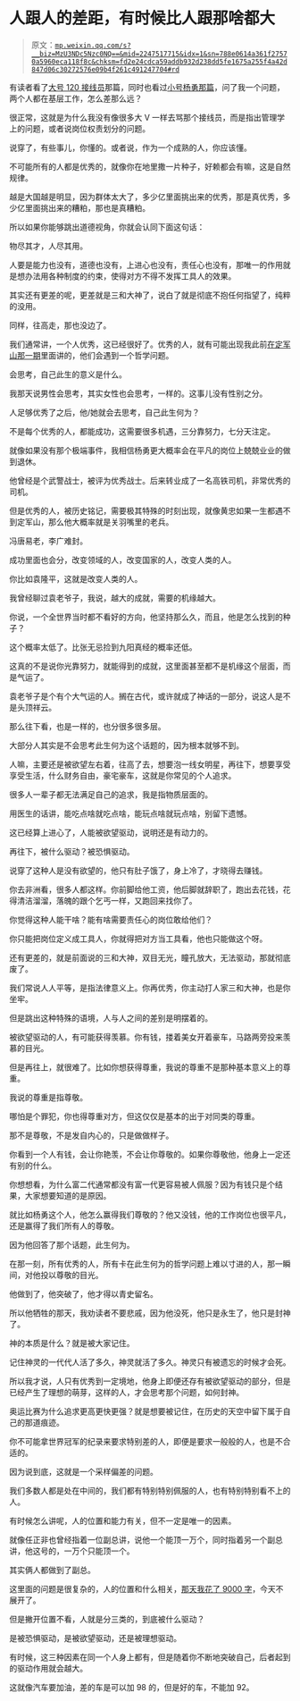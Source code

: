 # 人跟人的差距，有时候比人跟那啥都大

> 原文：[`mp.weixin.qq.com/s?__biz=MzU3NDc5Nzc0NQ==&mid=2247517715&idx=1&sn=788e0614a361f27570a5960eca118f8c&chksm=fd2e24cdca59addb932d238dd5fe1675a255f4a42d847d06c30272576e09b4f261c491247704#rd`](http://mp.weixin.qq.com/s?__biz=MzU3NDc5Nzc0NQ==&mid=2247517715&idx=1&sn=788e0614a361f27570a5960eca118f8c&chksm=fd2e24cdca59addb932d238dd5fe1675a255f4a42d847d06c30272576e09b4f261c491247704#rd)

有读者看了[大号 120 接线员](http://mp.weixin.qq.com/s?__biz=MzU0MjYwNDU2Mw==&mid=2247505848&idx=1&sn=a9e28093267855d1b356cf739bc1ba79&chksm=fb1abbc4cc6d32d2a185b6f118c8c49eb45c8920f210c3b388795e0c95139b15cd57d6a5dc33&scene=21#wechat_redirect)那篇，同时也看过[小号杨勇那篇](http://mp.weixin.qq.com/s?__biz=MzU3NDc5Nzc0NQ==&mid=2247517424&idx=1&sn=e9c020b17d90b4bc762c028c24c9270e&chksm=fd2e262eca59af38a2eb7ae9d49f428301c9b4de8dabb2ee3067593a05cb8ad6168e15c0a3d1&scene=21#wechat_redirect)，问了我一个问题，两个人都在基层工作，怎么差那么远？ 

很正常，这就是为什么我没有像很多大 V 一样去骂那个接线员，而是指出管理学上的问题，或者说岗位权责划分的问题。 

说穿了，有些事儿，你懂的。或者说，作为一个成熟的人，你应该懂。

不可能所有的人都是优秀的，就像你在地里撒一片种子，好赖都会有嘛，这是自然规律。 

越是大国越是明显，因为群体太大了，多少亿里面挑出来的优秀，那是真优秀，多少亿里面挑出来的糟粕，那也是真糟粕。 

所以如果你能够跳出道德视角，你就会认同下面这句话： 

物尽其才，人尽其用。 

人要是能力也没有，道德也没有，上进心也没有，责任心也没有，那唯一的作用就是想办法用各种制度的约束，使得对方不得不发挥工具人的效果。 

其实还有更差的呢，更差就是三和大神了，说白了就是彻底不抱任何指望了，纯粹的没用。 

同样，往高走，那也没边了。 

我们通常讲，一个人优秀，这已经很好了。优秀的人，就有可能出现我此前[在定军山那一期](http://mp.weixin.qq.com/s?__biz=MzU3NDc5Nzc0NQ==&mid=2247517424&idx=1&sn=e9c020b17d90b4bc762c028c24c9270e&chksm=fd2e262eca59af38a2eb7ae9d49f428301c9b4de8dabb2ee3067593a05cb8ad6168e15c0a3d1&scene=21#wechat_redirect)里面讲的，他们会遇到一个哲学问题。

会思考，自己此生的意义是什么。

我那天说男性会思考，其实女性也会思考，一样的。这事儿没有性别之分。 

人足够优秀了之后，他/她就会去思考，自己此生何为？ 

不是每个优秀的人，都能成功，这需要很多机遇，三分靠努力，七分天注定。 

就像如果没有那个极端事件，我相信杨勇更大概率会在平凡的岗位上兢兢业业的做到退休。

他曾经是个武警战士，被评为优秀战士。后来转业成了一名高铁司机，非常优秀的司机。

但是优秀的人，被历史铭记，需要极其特殊的时刻出现，就像黄忠如果一生都遇不到定军山，那么他大概率就是关羽嘴里的老兵。 

冯唐易老，李广难封。

成功里面也会分，改变领域的人，改变国家的人，改变人类的人。 

你比如袁隆平，这就是改变人类的人。

我曾经聊过袁老爷子，我说，越大的成就，需要的机缘越大。 

你说，一个全世界当时都不看好的方向，他坚持那么久，而且，他是怎么找到的种子？ 

这个概率太低了。比张无忌捡到九阳真经的概率还低。 

这真的不是说你光靠努力，就能得到的成就，这里面甚至都不是机缘这个层面，而是气运了。

袁老爷子是个有个大气运的人。搁在古代，或许就成了神话的一部分，说这人是不是头顶祥云。

那么往下看，也是一样的，也分很多很多层。

大部分人其实是不会思考此生何为这个话题的，因为根本就够不到。 

人嘛，主要还是被欲望左右着，往高了去，想要泡一线女明星，再往下，想要享受享受生活，什么财务自由，豪宅豪车，这就是你常见的个人追求。 

很多人一辈子都无法满足自己的追求，我是指物质层面的。 

用医生的话讲，能吃点啥就吃点啥，能玩点啥就玩点啥，别留下遗憾。

这已经算上进心了，人能被欲望驱动，说明还是有动力的。 

再往下，被什么驱动？被恐惧驱动。

说穿了这种人是没有欲望的，他只有肚子饿了，身上冷了，才晓得去赚钱。

你去非洲看，很多人都这样。你前脚给他工资，他后脚就辞职了，跑出去花钱，花得清洁溜溜，落魄的跟个乞丐一样，又跑回来找你了。 

你觉得这种人能干啥？能有啥需要责任心的岗位敢给他们？ 

你只能把岗位定义成工具人，你就得把对方当工具看，他也只能做这个呀。

还有更差的，就是前面说的三和大神，双目无光，瞳孔放大，无法驱动，那就彻底废了。 

我们常说人人平等，是指法律意义上。你再优秀，你主动打人家三和大神，也是你坐牢。 

但是跳出这种特殊的语境，人与人之间的差别是明摆着的。 

被欲望驱动的人，有可能获得羡慕。你有钱，搂着美女开着豪车，马路两旁投来羡慕的目光。 

但是再往上，就很难了。比如你想获得尊重，我说的尊重不是那种基本意义上的尊重。 

我说的尊重是指尊敬。 

哪怕是个罪犯，你也得尊重对方，但这仅仅是基本的出于对同类的尊重。 

那不是尊敬，不是发自内心的，只是做做样子。 

你看到一个人有钱，会让你艳羡，不会让你尊敬的。如果你尊敬他，他身上一定还有别的什么。 

你想想看，为什么富二代通常都没有富一代更容易被人佩服？因为有钱只是个结果，大家想要知道的是原因。

就比如杨勇这个人，他怎么赢得我们尊敬的？他又没钱，他的工作岗位也很平凡，还是赢得了我们所有人的尊敬。 

因为他回答了那个话题，此生何为。 

在那一刻，所有优秀的人，所有卡在此生何为的哲学问题上难以寸进的人，那一瞬间，对他投以尊敬的目光。 

他做到了，他突破了，他才得以青史留名。

所以他牺牲的那天，我劝读者不要悲戚，因为他没死，他只是永生了，他只是封神了。 

神的本质是什么？就是被大家记住。 

记住神灵的一代代人活了多久，神灵就活了多久。神灵只有被遗忘的时候才会死。 

所以我才说，人只有优秀到一定境地，他身上即便还存有被欲望驱动的部分，但是已经产生了理想的萌芽，这样的人，才会思考那个问题，如何封神。 

奥运比赛为什么追求更高更快更强？就是想要被记住，在历史的天空中留下属于自己的那道痕迹。 

你不可能拿世界冠军的纪录来要求特别差的人，即便是要求一般般的人，也是不合适的。 

因为说到底，这就是一个采样偏差的问题。 

我们多数人都是处在中间的，我们都有特别特别佩服的人，也有特别特别看不上的人。 

有时候怎么讲呢，人的位置和能力有关，但不一定是唯一的因素。 

就像任正非也曾经指着一位副总讲，说他一个能顶一万个，同时指着另一个副总讲，他这号的，一万个只能顶一个。 

其实俩人都做到了副总。 

这里面的问题是很复杂的，人的位置和什么相关，[那天我花了 9000 字](http://mp.weixin.qq.com/s?__biz=MzU3NDc5Nzc0NQ==&mid=2247517449&idx=1&sn=3b0a3cf392f136198bb327c3cb36e648&chksm=fd2e27d7ca59aec175b9860382553f2c67c33d9f1b01795bc04e017cfc2a06d1717bcd595ceb&scene=21#wechat_redirect)，今天不展开了。 

但是撇开位置不看，人就是分三类的，到底被什么驱动？ 

是被恐惧驱动，是被欲望驱动，还是被理想驱动。

有时候，这三种因素在同一个人身上都有，但是随着你不断地突破自己，后者起到的驱动作用就会越大。

这就像汽车要加油，差的车是可以加 98 的，但是好的车，不能加 92。